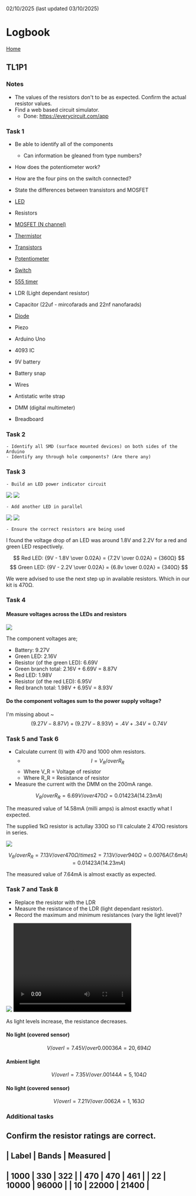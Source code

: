 02/10/2025 (last updated 03/10/2025)

# Logbook

[Home](/)

## TL1P1
### Notes
- The values of the resistors don't to be as expected. Confirm the actual resistor values.
- Find a web based circuit simulator.
    - Done: https://everycircuit.com/app

### Task 1
- Be able to identify all of the components
    - Can information be gleaned from type numbers?
- How does the potentiometer work?
- How are the four pins on the switch connected?
- State the differences between transistors and MOSFET

- [LED](../../Electronics/Components/LEDs.md)
- Resistors
- [MOSFET (N channel)](../Electronics/Components/Mosfet.md)
- [Thermistor](../Electronics/Components/Thermistor.md)
- [Transistors](../Electronics/Components/Transistor.md)
- [Potentiometer](../Electronics/Components/Potentiometer.md)
- [Switch](../Electronics/Components/Switch.md)
- [555 timer](../Electronics/Components/555_Timer.md)
- LDR (Light dependant resistor)
- Capacitor (22uf - mircofarads and 22nf nanofarads) 
- [Diode](../Electronics/Components/Diodes.md)
- Piezo
- Arduino Uno
- 4093 IC
- 9V battery
- Battery snap
- Wires
- Antistatic write strap
- DMM (digital multimeter)
- Breadboard

### Task 2
    - Identify all SMD (surface mounted devices) on both sides of the Arduino
    - Identify any through hole components? (Are there any)

### Task 3
    - Build an LED power indicator circuit

<img src="/Images/Single_LED_Circuit.png">
<img src="/Images/Single_LED_My_Circuit.jpg">

    - Add another LED in parallel

<img src="/Images/Two_LEDs_Circuit.png">
<img src="/Images/Two_LEDs_My_Circuit.jpg">

    - Ensure the correct resistors are being used
        
I found the voltage drop of an LED was around 1.8V and 2.2V for a red and green LED respectively.

$$ Red LED: {9V - 1.8V \over 0.02A} = {7.2V \over 0.02A} = {360Ω} $$
$$ Green LED: {9V - 2.2V \over 0.02A} = {6.8v \over 0.02A} = {340Ω} $$

We were advised to use the next step up in available resistors. Which in our kit is 470Ω.

### Task 4
#### Measure voltages across the LEDs and resistors

<img src="/Images/Two_LEDs_My_Circuit.jpg">

The component voltages are;
- Battery: 9.27V
- Green LED: 2.16V
- Resistor (of the green LED): 6.69V
- Green branch total: 2.16V + 6.69V = 8.87V
- Red LED: 1.98V
- Resistor (of the red LED): 6.95V
- Red branch total: 1.98V + 6.95V = 8.93V

#### Do the component voltages sum to the power supply voltage?

I'm missing about ~
$$ (9.27V - 8.87V) + (9.27V - 8.93V) = .4V + .34V = 0.74V $$

### Task 5 and Task 6
- Calculate current (I) with 470 and 1000 ohm resistors.
    - $$ I= {V_R /over R_R}$$
    - Where V_R = Voltage of resistor
    - Where R_R = Resistance of resistor
- Measure the current with the DMM on the 200mA range.

$$ {V_R /over R_R} = { 6.69V /over 470Ω } = { 0.01423A (14.23mA)} $$

The measured value of 14.58mA (milli amps) is almost exactly what I expected.

The supplied 1kΩ resistor is actullay 330Ω so I'll calculate 2 470Ω resistors in series.

<img src="/Images/Single_LED_Two_470_resistors_My_Circuit.jpg">

$$ {V_R /over R_R} = { 7.13V /over 470Ω /times 2 } = {7.13V /over 940Ω} = 0.0076A (7.6mA) = { 0.01423A (14.23mA)} $$

The measured value of 7.64mA is almost exactly as expected.


### Task 7 and Task 8
- Replace the resistor with the LDR
- Measure the resistance of the LDR (light dependant resistor).
- Record the maximum and minimum resistances (vary the light level)?

<img src="/Images/Single_LED_LDR_My_Circuit.jpg">

 <video width="320" height="240" controls>
  <source src="/Images/Single_LED_LDR_My_Circuit.TS.mp4" type="video/mp4">
Your browser does not support the video tag.
</video> 

As light levels increase, the resistance decreases.
#### No light (covered sensor)
$$ { V /over I } = { 7.45V /over 0.00036A } = 20,694Ω $$

#### Ambient light
$$ { V /over I } = { 7.35V /over .00144A } = 5,104Ω $$

#### No light (covered sensor)
$$ { V /over I } = { 7.21V /over .0062A } = 1,163Ω $$

### Additional tasks
Confirm the resistor ratings are correct.
-----------------------------
| Label | Bands | Measured  |
-----------------------------
| 1000  | 330   | 322       |
| 470   | 470   | 461       |
| 22    | 10000 | 96000     |
| 10    | 22000 | 21400     |
-----------------------------
